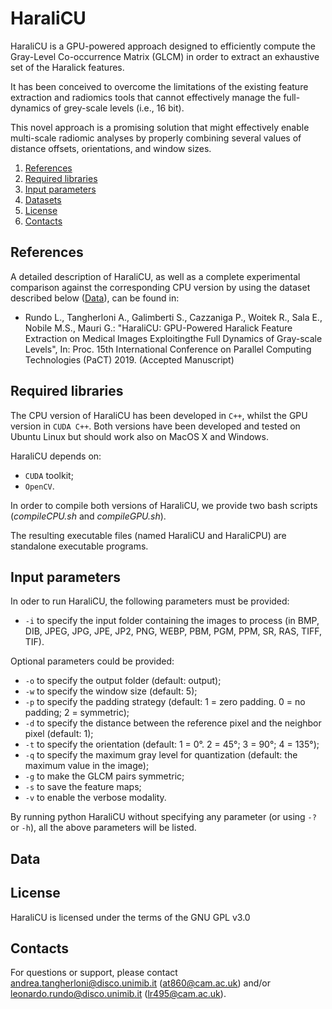 # HaraliCU

HaraliCU is a GPU-powered approach designed to efficiently compute the Gray-Level Co-occurrence Matrix (GLCM) in order to extract an exhaustive set of the Haralick features.

It has been conceived to overcome the limitations of the existing feature extraction and radiomics tools that cannot effectively manage the full-dynamics of grey-scale levels (i.e., 16 bit).

This novel approach is a promising solution that might effectively enable multi-scale radiomic analyses by properly combining several values of distance offsets, orientations, and window sizes.

  1. [References](#ref) 
  2. [Required libraries](#lib) 
  3. [Input parameters](#inp)
  4. [Datasets](#data)
  5. [License](#lic)
  6. [Contacts](#cont)
  
## <a name="ref"></a>References ##

A detailed description of HaraliCU, as well as a complete experimental comparison against the corresponding CPU version by using the dataset described below ([Data](#data)), can be found in:

- Rundo L., Tangherloni A., Galimberti S., Cazzaniga P., Woitek R., Sala E., Nobile M.S., Mauri G.: "HaraliCU: GPU-Powered Haralick Feature Extraction on Medical Images Exploitingthe Full Dynamics of Gray-scale Levels", In: Proc. 15th International Conference on Parallel Computing Technologies (PaCT) 2019. (Accepted Manuscript)

## <a name="lib"></a>Required libraries ##

The CPU version of HaraliCU has been developed in `C++`, whilst the GPU version in `CUDA C++`.
Both versions have been developed and tested on Ubuntu Linux but should work also on MacOS X and Windows.

HaraliCU depends on:

- `CUDA` toolkit;
- `OpenCV`.

In order to compile both versions of HaraliCU, we provide two bash scripts (_compileCPU.sh_ and _compileGPU.sh_).

The resulting executable files (named HaraliCU and HaraliCPU) are standalone executable programs.

## <a name="inp"></a>Input parameters ##

In oder to run HaraliCU, the following parameters must be provided:

- `-i` to specify the input folder containing the images to process (in BMP, DIB, JPEG, JPG, JPE, JP2, PNG, WEBP, PBM, PGM, PPM, SR, RAS, TIFF, TIF).

  
Optional parameters could be provided:
- `-o` to specify the output folder (default: output);
- `-w` to specify the window size (default: 5);
- `-p` to specify the padding strategy (default: 1 = zero padding. 0 = no padding; 2 = symmetric);
- `-d` to specify the distance between the reference pixel and the neighbor pixel (default: 1); 
- `-t` to specify the orientation (default: 1 = 0°. 2 = 45°; 3 = 90°; 4 = 135°);
- `-q` to specify the maximum gray level for quantization (default: the maximum value in the image);
- `-g` to make the GLCM pairs symmetric;
- `-s` to save the feature maps;
- `-v` to enable the verbose modality.


By running python HaraliCU without specifying any parameter (or using `-?` or `-h`), all the above parameters will be listed.

## <a name="datasets"></a>Data ##

## <a name="lic"></a>License ##

HaraliCU is licensed under the terms of the GNU GPL v3.0

## <a name="cont"></a>Contacts ##

For questions or support, please contact <andrea.tangherloni@disco.unimib.it> (<at860@cam.ac.uk>)
and/or <leonardo.rundo@disco.unimib.it> (<lr495@cam.ac.uk>).
